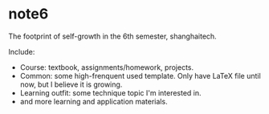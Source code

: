 # note6
The footprint of self-growth in the 6th semester, shanghaitech.

Include:
- Course: textbook, assignments/homework, projects.
- Common: some high-frenquent used template. Only have LaTeX file until now, but I believe it is growing.
- Learning outfit: some technique topic I'm interested in.
- and more learning and application materials.